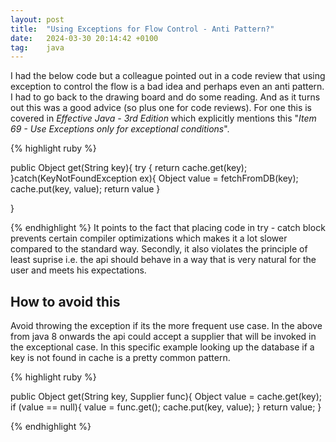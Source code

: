 ```yaml
---
layout: post
title:  "Using Exceptions for Flow Control - Anti Pattern?"
date:   2024-03-30 20:14:42 +0100
tag:    java
---
```

I had the below code but a colleague pointed out in a code review that using exception to control the flow is a bad idea and perhaps even an anti pattern. 
I had to go back to the drawing board and do some reading. And as it turns out this was a good advice (so plus one for code reviews). For one this is covered in
*Effective Java - 3rd Edition* which explicitly mentions this "*Item 69 - Use Exceptions only for exceptional conditions*".

{% highlight ruby %}

public Object get(String key){
	try {
		return cache.get(key);
	}catch(KeyNotFoundException ex){
		Object value = fetchFromDB(key);
		cache.put(key, value);
		return value
	}

}

{% endhighlight  %}
It points to the fact that placing code in try - catch block prevents certain compiler optimizations which makes it a lot slower compared to the standard way.
Secondly, it also violates the principle of least suprise i.e. the api should behave in a way that is very natural for the user and meets his expectations.


## How to avoid this
Avoid throwing the exception if its the more frequent use case. In the above from java 8 onwards the api could accept a supplier that will be invoked in the exceptional case. In this specific example looking up the database if a key is not found in cache is a pretty common pattern.

{% highlight ruby %}

public Object get(String key, Supplier func){
	Object value = cache.get(key);
	if (value == null){
		value = func.get();
		cache.put(key, value);
	}
	return value;
}

{% endhighlight  %}

